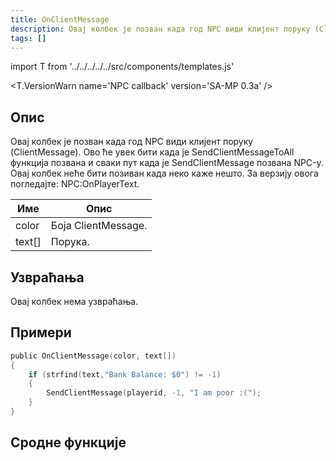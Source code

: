 ```yaml
---
title: OnClientMessage
description: Овај колбек је позван када год NPC види клијент поруку (ClientMessage).
tags: []
---
```


import T from '../../../../../src/components/templates.js'

<T.VersionWarn name='NPC callback' version='SA-MP 0.3a' />

## Опис

Овај колбек је позван када год NPC види клијент поруку (ClientMessage). Ово ће увек бити када је SendClientMessageToAll функција позвана и сваки пут када је SendClientMessage позвана NPC-у. Овај колбек неће бити позиван када неко каже нешто. За верзију овога погледајте: NPC:OnPlayerText.

| Име    | Опис                |
| ------ | ------------------- |
| color  | Боја ClientMessage. |
| text[] | Порука.             |

## Узвраћања

Овај колбек нема узвраћања.

## Примери

```c
public OnClientMessage(color, text[])
{
    if (strfind(text,"Bank Balance: $0") != -1)
    {
        SendClientMessage(playerid, -1, "I am poor :(");
    }
}
```

## Сродне функције
